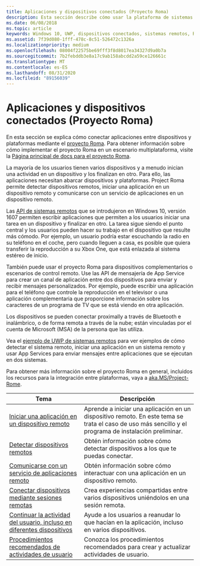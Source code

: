 ```yaml
---
title: Aplicaciones y dispositivos conectados (Proyecto Roma)
description: Esta sección describe cómo usar la plataforma de sistemas remotos para descubrir dispositivos remotos, iniciar una aplicación en un dispositivo remoto y comunicarse con un servicio de aplicaciones en un dispositivo remoto.
ms.date: 06/08/2018
ms.topic: article
keywords: Windows 10, UWP, dispositivos conectados, sistemas remotos, Roma, proyecto Roma
ms.assetid: 7f39d080-1fff-478c-8c51-526472c1326a
ms.localizationpriority: medium
ms.openlocfilehash: 08004f22575be69fff3f8d8017ea34327d9a0b7a
ms.sourcegitcommit: 7b2febddb3e8a17c9ab158abcdd2a59ce126661c
ms.translationtype: MT
ms.contentlocale: es-ES
ms.lasthandoff: 08/31/2020
ms.locfileid: "89156039"
---
```

# <a name="connected-apps-and-devices-project-rome"></a>Aplicaciones y dispositivos conectados (Proyecto Roma)

En esta sección se explica cómo conectar aplicaciones entre dispositivos y plataformas mediante el [proyecto Roma](https://developer.microsoft.com/windows/project-rome). Para obtener información sobre cómo implementar el proyecto Roma en un escenario multiplataforma, visite la [Página principal de docs para el proyecto Roma](/windows/project-rome/).

La mayoría de los usuarios tienen varios dispositivos y a menudo inician una actividad en un dispositivo y los finalizan en otro. Para ello, las aplicaciones necesitan abarcar dispositivos y plataformas. Project Roma permite detectar dispositivos remotos, iniciar una aplicación en un dispositivo remoto y comunicarse con un servicio de aplicaciones en un dispositivo remoto.

Las [API de sistemas remotos](/uwp/api/Windows.System.RemoteSystems) que se introdujeron en Windows 10, versión 1607 permiten escribir aplicaciones que permiten a los usuarios iniciar una tarea en un dispositivo y finalizar en otro. La tarea sigue siendo el punto central y los usuarios pueden hacer su trabajo en el dispositivo que resulte más cómodo. Por ejemplo, un usuario podría estar escuchando la radio en su teléfono en el coche, pero cuando lleguen a casa, es posible que quiera transferir la reproducción a su Xbox One, que está enlazada al sistema estéreo de inicio.

También puede usar el proyecto Roma para dispositivos complementarios o escenarios de control remoto. Use las API de mensajería de App Service para crear un canal de aplicación entre dos dispositivos para enviar y recibir mensajes personalizados. Por ejemplo, puede escribir una aplicación para el teléfono que controle la reproducción en el televisor o una aplicación complementaria que proporcione información sobre los caracteres de un programa de TV que se está viendo en otra aplicación.  

Los dispositivos se pueden conectar proximally a través de Bluetooth e inalámbrico, o de forma remota a través de la nube; están vinculadas por el cuenta de Microsoft (MSA) de la persona que las utiliza.

Vea el [ejemplo de UWP de sistemas remotos](https://github.com/Microsoft/Windows-universal-samples/tree/dev/Samples/RemoteSystems ) para ver ejemplos de cómo detectar el sistema remoto, iniciar una aplicación en un sistema remoto y usar App Services para enviar mensajes entre aplicaciones que se ejecutan en dos sistemas.

Para obtener más información sobre el proyecto Roma en general, incluidos los recursos para la integración entre plataformas, vaya a [aka.MS/Project-Rome](https://developer.microsoft.com/windows/project-rome).

| Tema | Descripción |
|-------|-------------|
| [Iniciar una aplicación en un dispositivo remoto](launch-a-remote-app.md) | Aprende a iniciar una aplicación en un dispositivo remoto. En este tema se trata el caso de uso más sencillo y el programa de instalación preliminar.  |
| [Detectar dispositivos remotos](discover-remote-devices.md)  | Obtén información sobre cómo detectar dispositivos a los que te puedas conectar. |
| [Comunicarse con un servicio de aplicaciones remoto](communicate-with-a-remote-app-service.md) | Obtén información sobre cómo interactuar con una aplicación en un dispositivo remoto. |
| [Conectar dispositivos mediante sesiones remotas](remote-sessions.md) | Crea experiencias compartidas entre varios dispositivos uniéndolos en una sesión remota. |
| [Continuar la actividad del usuario, incluso en diferentes dispositivos](useractivities.md)| Ayude a los usuarios a reanudar lo que hacían en la aplicación, incluso en varios dispositivos.|
| [Procedimientos recomendados de actividades de usuario](useractivities-best-practices.md)| Conozca los procedimientos recomendados para crear y actualizar actividades de usuario.|